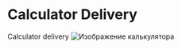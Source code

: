 # Calculator Delivery
Calculator delivery
<img src="https://i.ibb.co/M6J2Bnn/calc.jpg" alt="Изображение калькулятора">
